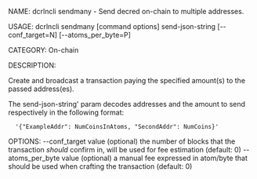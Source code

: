 NAME:
   dcrlncli sendmany - Send decred on-chain to multiple addresses.

USAGE:
   dcrlncli sendmany [command options] send-json-string [--conf_target=N] [--atoms_per_byte=P]

CATEGORY:
   On-chain

DESCRIPTION:
   
  Create and broadcast a transaction paying the specified amount(s) to the passed address(es).

  The send-json-string' param decodes addresses and the amount to send
  respectively in the following format:

      '{"ExampleAddr": NumCoinsInAtoms, "SecondAddr": NumCoins}'
  

OPTIONS:
   --conf_target value     (optional) the number of blocks that the transaction *should* confirm in, will be used for fee estimation (default: 0)
   --atoms_per_byte value  (optional) a manual fee expressed in atom/byte that should be used when crafting the transaction (default: 0)
   
